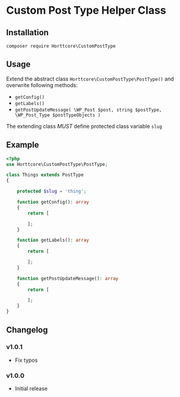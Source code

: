 # Custom Post Type Helper Class

## Installation

`composer require Horttcore\CustomPostType`

## Usage

Extend the abstract class `Horttcore\CustomPostType\PostType()` and overwrite following methods:

* `getConfig()`
* `getLabels()`
* `getPostUpdateMessage( \WP_Post $post, string $postType, \WP_Post_Type $postTypeObjects )`

The extending class _MUST_ define protected class variable `slug`

## Example

```php
<?php
use Horttcore\CustomPostType\PostType;

class Things extends PostType
{

	protected $slug = 'thing';

	function getConfig(): array
	{
		return [

		];
	}

	function getLabels(): array
	{
		return [

		];
	}

	function getPostUpdateMessage(): array
	{
		return [

		];
	}
}
```

## Changelog

### v1.0.1

* Fix typos

### v1.0.0

* Initial release